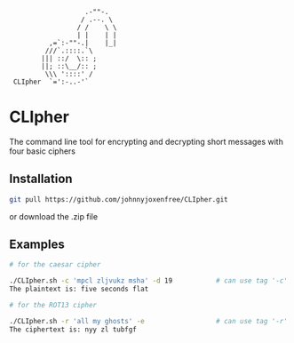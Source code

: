 ```
                   .-""-.
                  / .--. \
                 / /    \ \
                 | |    | |
          ,=`:-""-.|    |_|
         ///`.::::.`\
        ||| ::/  \:: ;
        ||; ::\__/:: ;
         \\\ '::::' /
 CLIpher  `=':-..-'`
 ```
# CLIpher
The command line tool for encrypting and decrypting short messages with four basic ciphers

## Installation
```bash
git pull https://github.com/johnnyjoxenfree/CLIpher.git
```
or download the .zip file

## Examples

```bash
# for the caesar cipher

./CLIpher.sh -c 'mpcl zljvukz msha' -d 19           # can use tag '-c' or '--caesar'
The plaintext is: five seconds flat

# for the ROT13 cipher

./CLIpher.sh -r 'all my ghosts' -e                  # can use tag '-r' or '--rot13'
The ciphertext is: nyy zl tubfgf
```